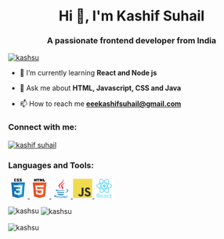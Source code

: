 <h1 align="center">Hi 👋, I'm Kashif Suhail</h1>
<h3 align="center">A passionate frontend developer from India</h3>

<p align="left"> <a href="https://github.com/ryo-ma/github-profile-trophy"><img src="https://github-profile-trophy.vercel.app/?username=kashsu" alt="kashsu" /></a> </p>

- 🌱 I’m currently learning **React and Node js**

- 💬 Ask me about **HTML, Javascript, CSS and Java**

- 📫 How to reach me **eeekashifsuhail@gmail.com**

<h3 align="left">Connect with me:</h3>
<p align="left">
<a href="https://linkedin.com/in/kashif suhail" target="blank"><img align="center" src="https://raw.githubusercontent.com/rahuldkjain/github-profile-readme-generator/master/src/images/icons/Social/linked-in-alt.svg" alt="kashif suhail" height="30" width="40" /></a>
</p>

<h3 align="left">Languages and Tools:</h3>
<p align="left"> <a href="https://www.w3schools.com/css/" target="_blank" rel="noreferrer"> <img src="https://raw.githubusercontent.com/devicons/devicon/master/icons/css3/css3-original-wordmark.svg" alt="css3" width="40" height="40"/> </a> <a href="https://www.w3.org/html/" target="_blank" rel="noreferrer"> <img src="https://raw.githubusercontent.com/devicons/devicon/master/icons/html5/html5-original-wordmark.svg" alt="html5" width="40" height="40"/> </a> <a href="https://www.java.com" target="_blank" rel="noreferrer"> <img src="https://raw.githubusercontent.com/devicons/devicon/master/icons/java/java-original.svg" alt="java" width="40" height="40"/> </a> <a href="https://developer.mozilla.org/en-US/docs/Web/JavaScript" target="_blank" rel="noreferrer"> <img src="https://raw.githubusercontent.com/devicons/devicon/master/icons/javascript/javascript-original.svg" alt="javascript" width="40" height="40"/> </a> <a href="https://reactjs.org/" target="_blank" rel="noreferrer"> <img src="https://raw.githubusercontent.com/devicons/devicon/master/icons/react/react-original-wordmark.svg" alt="react" width="40" height="40"/> </a> </p>

<p><img align="left" src="https://github-readme-stats.vercel.app/api/top-langs?username=kashsu&show_icons=true&locale=en&layout=compact" alt="kashsu" /></p>

<p>&nbsp;<img align="center" src="https://github-readme-stats.vercel.app/api?username=kashsu&show_icons=true&locale=en" alt="kashsu" /></p>

<p><img align="center" src="https://github-readme-streak-stats.herokuapp.com/?user=kashsu&" alt="kashsu" /></p>

